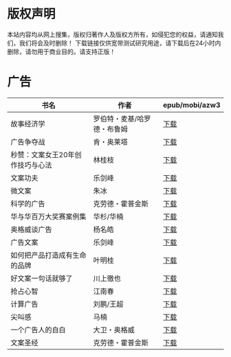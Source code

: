 # 版权声明

本站内容均从网上搜集，版权归著作人及版权方所有，如侵犯您的权益，请通知我们，我们将会及时删除！ 下载链接仅供宽带测试研究用途，请下载后在24小时内删除，请勿用于商业目的。请支持正版！

# 广告

| 书名 | 作者 | epub/mobi/azw3 |
| --- | --- | --- |
| 故事经济学 | 罗伯特・麦基/哈罗德・布鲁姆 | [下载](https://url89.ctfile.com/f/31084289-1375503310-4e2ef8?p=8866) |
| 广告争夺战 | 肯・奥莱塔 | [下载](https://url89.ctfile.com/f/31084289-1375509673-5b5abf?p=8866) |
| 秒赞：文案女王20年创作技巧与心法 | 林桂枝 | [下载](https://url89.ctfile.com/f/31084289-1375512604-d11a42?p=8866) |
| 文案功夫 | 乐剑峰 | [下载](https://url89.ctfile.com/f/31084289-1357004422-027126?p=8866) |
| 微文案 | 朱冰 | [下载](https://url89.ctfile.com/f/31084289-1356986815-4423d3?p=8866) |
| 科学的广告 | 克劳德・霍普金斯 | [下载](https://url89.ctfile.com/f/31084289-1357050856-6ba209?p=8866) |
| 华与华百万大奖赛案例集 | 华杉/华楠 | [下载](https://url89.ctfile.com/f/31084289-1357048795-dfb0b3?p=8866) |
| 奥格威谈广告 | 杨名皓 | [下载](https://url89.ctfile.com/f/31084289-1357037881-a442a5?p=8866) |
| 广告文案 | 乐剑峰 | [下载](https://url89.ctfile.com/f/31084289-1357035010-6298e9?p=8866) |
| 如何把产品打造成有生命的品牌 | 叶明桂 | [下载](https://url89.ctfile.com/f/31084289-1357025542-105b08?p=8866) |
| 好文案一句话就够了 | 川上徹也 | [下载](https://url89.ctfile.com/f/31084289-1357023655-f7c19e?p=8866) |
| 抢占心智 | 江南春 | [下载](https://url89.ctfile.com/f/31084289-1357022992-629e44?p=8866) |
| 计算广告 | 刘鹏/王超 | [下载](https://url89.ctfile.com/f/31084289-1357019167-5a0ed4?p=8866) |
| 尖叫感 | 马楠 | [下载](https://url89.ctfile.com/f/31084289-1357015198-8fc0f5?p=8866) |
| 一个广告人的自白 | 大卫・奥格威 | [下载](https://url89.ctfile.com/f/31084289-1357014712-d73daf?p=8866) |
| 文案圣经 | 克劳德・霍普金斯 | [下载](https://url89.ctfile.com/f/31084289-1357010962-7eb382?p=8866) |
